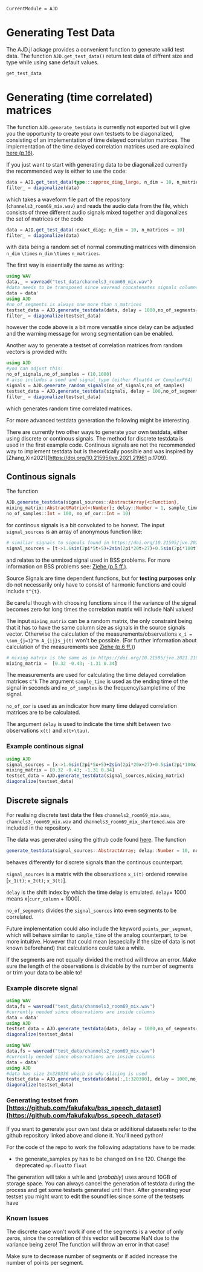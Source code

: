 ```@meta
CurrentModule = AJD
```

# Generating Test Data
The AJD.jl ackage provides a convenient function to generate valid test data. The function `AJD.get_test_data()` return test data of diffrent size and type while using sane default values.

```@docs
get_test_data
```


# Generating (time correlated) matrices
The function `AJD.generate_testdata` is currently not exported but will give you the opportunity to create your own testsets to be diagonalized, consisting of an implementation of time delayed correlation matrices. The implementation of the time delayed correlation matrices used are explained [here (p.16)](https://publishup.uni-potsdam.de/opus4-ubp/frontdoor/deliver/index/docId/501/file/ziehe.pdf).

If you just want to start with generating data to be diagonalized currently the recommended way is either to use the code:
```julia
data = AJD.get_test_data(type:::approx_diag_large, n_dim = 10, n_matrices = 10)
filter_ = diagonalize(data)
```
which takes a waveform file part of the repository (`channels3_room69_mix.wav`) and reads the audio data from the file, which consists of three different audio signals mixed together and diagonalizes the set of matrices or the code

```julia
data = AJD.get_test_data(:exact_diag; n_dim = 10, n_matrices = 10)
filter_ = diagonalize(data)
```

with data being a random set of normal commuting matrices with dimension `n_dim` ``\times`` `n_dim` ``\times`` `n_matrices`.

The first way is essentially the same as writing:

```julia
using WAV
data,_ = wavread("test_data/channels3_room69_mix.wav")
#data needs to be transposed since wavread concatenates signals columnwise
data = data' 
using AJD
#no_of_segments is always one more than n_matrices
testset_data = AJD.generate_testdata(data, delay = 1000,no_of_segments=11,show_warning = false)
filter_ = diagonalize(testset_data)
```
however the code above is a bit more versatile since delay can be adjusted and the warning message for wrong segmentation can be enabled.

Another way to generate a testset of correlation matrices from random vectors is provided with:

```julia
using AJD
#you can adjust this!
no_of_signals,no_of_samples = (10,1000)
# also includes a seed and signal_type (either Float64 or ComplexF64)
signals = AJD.generate_random_signals(no_of_signals,no_of_samples)
testset_data = AJD.generate_testdata(signals, delay = 100,no_of_segments=11,show_warning = false)
filter_ = diagonalize(testset_data)
```
which generates random time correlated matrices.

For more advanced testdata generation the following might be interesting.

There are currently two other ways to generate your own testdata, either using discrete or continous signals. The method for discrete testdata is used in the first example code. Continous signals are not the recommended way to implement testdata but is theoretically possible and was inspired by [Zhang,Xin2021](https://doi.org/10.21595/jve.2021.21961 p.1709).

## Continous signals
The function 
```julia 
AJD.generate_testdata(signal_sources::AbstractArray{<:Function}, 
mixing_matrix::AbstractMatrix{<:Number}; delay::Number = 1, sample_time::Number = 10, 
no_of_samples::Int = 100, no_of_cor::Int = 10)
``` 
for continous signals is a bit convoluted to be honest. The input `signal_sources` is an array of anonymous function like:
```julia
# similiar signals to signals found in https://doi.org/10.21595/jve.2021.21961 p.1709
signal_sources = [t->1.6sin(2pi*5t+5)+2sin(2pi*20t+27)+0.5sin(2pi*100t)+1 , t->1.2(2pi*11t)+sin(2pi*2t)+0.7sin(2pi*111t+10)]
```
and relates to the unmixed signal used in BSS problems. For more information on BSS problems see: [Ziehe (p.5 ff.)](https://publishup.uni-potsdam.de/opus4-ubp/frontdoor/deliver/index/docId/501/file/ziehe.pdf).

Source Signals are time dependent functions, but for **testing purposes only** do not necessarily only have to consist of harmonic functions and could include ``t^{t}``. 

Be careful though with choosing functions since if the variance of the signal becomes zero for long times the correlation matrix will include NaN values!

The input `mixing_matrix` can be a random matrix, the only constraint being that it has to have the same column size as signals in the source signals vector. Otherwise the calculation of the measurements/observations ``x_i = \sum_{j=1}^m A_{ij}s_j(t)`` won't be possible. (For further information about calculation of the measurements see [Ziehe (p.6 ff.)](https://publishup.uni-potsdam.de/opus4-ubp/frontdoor/deliver/index/docId/501/file/ziehe.pdf))
```julia 
# mixing matrix is the same as in https://doi.org/10.21595/jve.2021.21961 p.1709
mixing_matrix =  [0.32 -0.43; -1.31 0.34]
```
The measurements are used for calculating the time delayed correlation matrices ``C^k``
The argument `sample_time` is used as the ending time of the signal in seconds and `no_of_samples` is the frequency/sampletime of the signal.

`no_of_cor` is used as an indicator how many time delayed correlation matrices are to be calculated.

The argument `delay` is used to indicate the time shift between two observations ``x(t)`` and ``x(t+\tau)``.

### Example continous signal

```julia 
using AJD
signal_sources = [x->1.6sin(2pi*5x+5)+2sin(2pi*20x+27)+0.5sin(2pi*100x)+1,x->1.2(2pi*11x)+sin(2pi*2x)+0.7sin(2pi*111x+10)]
mixing_matrix = [0.32 -0.43; -1.31 0.34]
testset_data = AJD.generate_testdata(signal_sources,mixing_matrix)
diagonalize(testset_data)
```
## Discrete signals
For realising discrete test data the files `channels2_room69_mix.wav`, `channels3_room69_mix.wav` and  `channels3_room69_mix_shortened.wav` are included in the repository. 

The data was generated using the github code found [here](https://github.com/fakufaku/bss_speech_dataset).
The function 
```julia
generate_testdata(signal_sources::AbstractArray; delay::Number = 10, no_of_segments::Int = 10)
``` 
behaves differently for discrete signals than the continous counterpart.

`signal_sources` is a matrix with the observations ``x_i(t)`` ordered rowwise [``x_1(t)``; ``x_2(t)``; ``x_3(t)``].

`delay` is the shift index by which the time delay is emulated. `delay`= 1000 means x[`curr_column` + 1000].

`no_of_segments` divides the `signal_sources` into even segments to be correlated. 

Future implementation could also include the keyword `points_per_segment`, which will behave similar to `sample_time` of the analog counterpart, to be more intuitive. However that could mean (especially if the size of data is not known beforehand) that calculations could take a while.

If the segments are not equally divided the method will throw an error. Make sure the length of the observations is dividable by the number of segments or trim your data to be able to!

### Example discrete signal

```julia 
using WAV
data,fs = wavread("test_data/channels3_room69_mix.wav")
#currently needed since observations are inside columns
data = data' 
using AJD
testset_data = AJD.generate_testdata(data, delay = 1000,no_of_segments=6)
diagonalize(testset_data)

using WAV
data,fs = wavread("test_data/channels2_room69_mix.wav")
#currently needed since observations are inside columns
data = data' 
using AJD
#data has size 2x320336 which is why slicing is used
testset_data = AJD.generate_testdata(data[:,1:320300], delay = 1000,no_of_segments=100)
diagonalize(testset_data)
```

### Generating testset from [https://github.com/fakufaku/bss_speech_dataset](https://github.com/fakufaku/bss_speech_dataset)
If you want to generate your own test data or additional datasets refer to the github repository linked above and clone it. You'll need python!

For the code of the repo to work the following adaptations have to be made:
- the generate_samples.py has to be changed on line 120. Change the deprecated `np.float`to `float`

The generation will take a while and (*probably*) uses around 10GB of storage space. You can always cancel the generation of testdata during the process and get some testsets generated until then. After generating your testset you might want to edit the soundfiles since some of the testsets have 

### Known Issues

The discrete case won't work if one of the segments is a vector of only zeros, since the correlation of this vector will become NaN due to the variance being zero! The function will throw an error in that case!

Make sure to decrease number of segments or if added increase the number of points per segment.